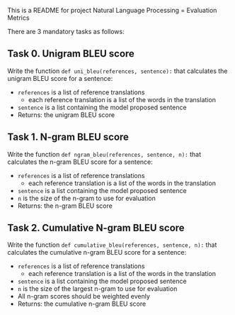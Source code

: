 This is a README for project Natural Language Processing = Evaluation Metrics

There are 3 mandatory tasks as follows:

## Task 0. Unigram BLEU score
Write the function  `def uni_bleu(references, sentence):`  that calculates the unigram BLEU score for a sentence:

-   `references`  is a list of reference translations
    -   each reference translation is a list of the words in the translation
-   `sentence`  is a list containing the model proposed sentence
-   Returns: the unigram BLEU score

## Task 1. N-gram BLEU score
Write the function  `def ngram_bleu(references, sentence, n):`  that calculates the n-gram BLEU score for a sentence:

-   `references`  is a list of reference translations
    -   each reference translation is a list of the words in the translation
-   `sentence`  is a list containing the model proposed sentence
-   `n`  is the size of the n-gram to use for evaluation
-   Returns: the n-gram BLEU score

## Task 2. Cumulative N-gram BLEU score
Write the function  `def cumulative_bleu(references, sentence, n):`  that calculates the cumulative n-gram BLEU score for a sentence:

-   `references`  is a list of reference translations
    -   each reference translation is a list of the words in the translation
-   `sentence`  is a list containing the model proposed sentence
-   `n`  is the size of the largest n-gram to use for evaluation
-   All n-gram scores should be weighted evenly
-   Returns: the cumulative n-gram BLEU score
